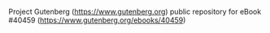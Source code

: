 Project Gutenberg (https://www.gutenberg.org) public repository for eBook #40459 (https://www.gutenberg.org/ebooks/40459)
